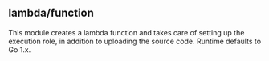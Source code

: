 ## lambda/function

This module creates a lambda function and takes care of setting up the 
execution role, in addition to uploading the source code. Runtime defaults to Go 1.x.
